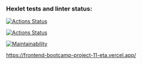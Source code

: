 ### Hexlet tests and linter status:
[![Actions Status](https://github.com/nevograd1613/frontend-bootcamp-project-11/workflows/hexlet-check/badge.svg)](https://github.com/nevograd1613/frontend-bootcamp-project-11/actions)

[![Actions Status](https://github.com/nevograd1613/frontend-bootcamp-project-11/workflows/workflow/badge.svg)](https://github.com/frontend-bootcamp-project-11/actions)


[![Maintainability](https://api.codeclimate.com/v1/badges/77ac8a9c9238a0eae2dd/maintainability)](https://codeclimate.com/github/nevograd1613/frontend-bootcamp-project-11/maintainability)



https://frontend-bootcamp-project-11-eta.vercel.app/